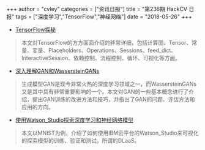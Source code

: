 +++
author = "cvley"
categories = ["资讯日报"]
title = "第236期 HackCV 日报"
tags = ["深度学习","TensorFlow","神经网络"]
date = "2018-05-26"
+++

- [TensorFlow探秘](http://www.goldsborough.me/tensorflow/ml/ai/python/2017/06/28/20-21-45-a_sweeping_tour_of_tensorflow/?from=hackcv&hmsr=hackcv.com&utm_medium=hackcv.com&utm_source=hackcv.com)

> 本文对TensorFlow的方方面面介绍的非常详细，包括计算图、Tensor、常量、变量、Placeholders、Operations、Sessions、feed_dict、InteractiveSession、依赖控制、流程控制、循环、可视化等方面。

- [深入理解GAN和WassersteinGANs](https://medium.com/ai-journal/comprehensive-guide-to-generative-adversarial-networks-and-wasserstein-gans-f12405281393?from=hackcv&hmsr=hackcv.com&utm_medium=hackcv.com&utm_source=hackcv.com)

> 生成模型GAN是现今非常火热的深度学习领域之一，而WassersteinGANs又是其中具有非常重要影响的一个。本文对GAN的一些基本概念进行了介绍，提出GAN训练的改进方法和技巧，并指出了GAN的问题、评估方法和应用的方向。

- [使用Watson_Studio探索深度学习和神经网络模型](https://medium.com/ibm-watson/exploring-deep-learning-and-neural-network-modeler-with-watson-studio-ead35d21a438?from=hackcv&hmsr=hackcv.com&utm_medium=hackcv.com&utm_source=hackcv.com)

> 本文以MNIST为例，介绍了如何使用IBM云平台的Watson_Studio来可视化的探索模型的训练、验证和测试，所谓的DLaaS。

